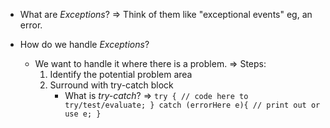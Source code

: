 

* What are _Exceptions_?
	=> Think of them like "exceptional events" eg, an error.

* How do we handle _Exceptions_?
	- We want to handle it where there is a problem.
	=> Steps:
		1. Identify the potential problem area
		2. Surround with try-catch block 
			* What is _try-catch_?
				=> ```
					try {
						// code here to try/test/evaluate;
					} catch (errorHere e){
						// print out or use e;
					}
					```
		